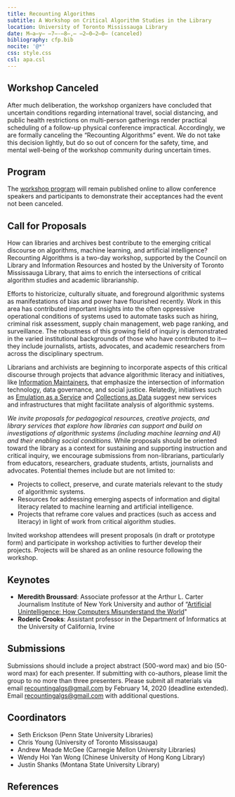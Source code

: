 ```yaml
---
title: Recounting Algorithms
subtitle: A Workshop on Critical Algorithm Studies in the Library 
location: University of Toronto Mississauga Library
date: M̶a̶y̶ ̶7̶-̶8̶,̶ ̶2̶0̶2̶0̶ (canceled)
bibliography: cfp.bib
nocite: '@*'
css: style.css
csl: apa.csl
---
```


## Workshop Canceled

After much deliberation, the workshop organizers have concluded that uncertain conditions regarding international travel, social distancing, and public health restrictions on multi-person gatherings render practical scheduling of a follow-up physical conference impractical. Accordingly, we are formally canceling the “Recounting Algorithms” event. We do not take this decision lightly, but do so out of concern for the safety, time, and mental well-being of the workshop community during uncertain times.
 
## Program

The [workshop program](schedule.html) will remain published online to allow conference speakers and participants to demonstrate their acceptances had the event not been canceled. 

## Call for Proposals

How can libraries and archives best contribute to the emerging critical discourse on algorithms, machine learning, and artificial intelligence? Recounting Algorithms is a two-day workshop, supported by the Council on Library and Information Resources and hosted by the  University of Toronto Mississauga Library, that aims to enrich the intersections of critical algorithm studies and academic librarianship. 

Efforts to historicize, culturally situate, and foreground algorithmic systems as manifestations of bias and power have flourished recently. Work in this area has contributed important insights into the often oppressive operational conditions of systems used to automate tasks such as hiring, criminal risk assessment, supply chain management, web page ranking, and surveillance. The robustness of this growing field of inquiry is demonstrated in the varied institutional backgrounds of those who have contributed to it—they include journalists, artists, advocates, and academic researchers from across the disciplinary spectrum. 

Librarians and archivists are beginning to incorporate aspects of this critical discourse through projects that advance algorithmic literacy and initiatives, like [Information Maintainers](http://themaintainers.org/info-mc-work), that emphasize the intersection of information technology, data governance, and social justice. Relatedly, initiatives such as [Emulation as a Service](https://www.softwarepreservationnetwork.org/eaasi/) and [Collections as Data](https://collectionsasdata.github.io/) suggest new services and infrastructures that might facilitate analysis of algorithmic systems.

*We invite proposals for pedagogical resources, creative projects, and library services that explore how libraries can support and build on investigations of algorithmic systems (including machine learning and AI) and their enabling social conditions*.  While proposals should be oriented toward the library as a context for sustaining and supporting instruction and critical inquiry, we encourage submissions from non-librarians, particularly from educators, researchers, graduate students,  artists, journalists and advocates. Potential themes include but are not limited to:


- Projects to collect, preserve, and curate materials relevant to the study of algorithmic systems.
- Resources for addressing emerging aspects of information and digital  literacy related to machine learning and artificial intelligence. 
- Projects that reframe core values and practices (such as access and literacy) in light of work from critical algorithm studies. 

Invited workshop attendees will present proposals (in draft or prototype form) and participate in workshop activities to further develop their projects. Projects will be shared as an online resource following the workshop. 

## Keynotes

- __Meredith Broussard__: Associate professor at the Arthur L. Carter Journalism Institute of New York University and author of “[Artificial Unintelligence: How Computers Misunderstand the World](https://mitpress.mit.edu/books/artificial-unintelligence)" 
- __Roderic Crooks__: Assistant professor in the Department of Informatics at the University of California, Irvine

## Submissions

Submissions should include a project abstract (500-word max) and bio (50-word max) for each presenter. If submitting with co-authors, please limit the group to no more than three presenters. Please submit all materials via email <recountingalgs@gmail.com> by February 14, 2020 (deadline extended). Email <recountingalgs@gmail.com> with additional questions. 


## Coordinators

- Seth Erickson (Penn State University Libraries)
- Chris Young (University of Toronto Mississauga)
- Andrew Meade McGee (Carnegie Mellon University Libraries)
- Wendy Hoi Yan Wong (Chinese University of Hong Kong Library)
- Justin Shanks (Montana State University Library)

## References

